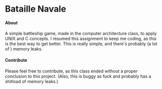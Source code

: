 # Bataille Navale

#### About
A simple battleship game, made in the computer architecture class, to apply UNIX and C concepts.
I resumed this assignment to keep me coding, as this is the best way to get better.
This is really simple, and there's probably (a lot of ) memory leaks. 

#### Contribute
Please feel free to contribute, as this class ended without a proper conclusion to this project.
(Also, this is buggy as fuck and probably has a shitload of memory leaks.)


